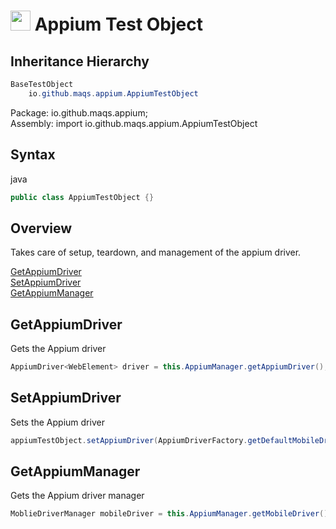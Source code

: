 # <img src="resources/MAQS.jpg" height="32" width="32"> Appium Test Object

## Inheritance Hierarchy
```java
BaseTestObject
    io.github.maqs.appium.AppiumTestObject
```
Package: io.github.maqs.appium;  
Assembly: import io.github.maqs.appium.AppiumTestObject

## Syntax
java
```java
public class AppiumTestObject {}
```

## Overview
Takes care of setup, teardown, and management of the appium driver.

[GetAppiumDriver](#GetAppiumDriver)  
[SetAppiumDriver](#SetAppiumDriver)  
[GetAppiumManager](#GetAppiumManager)     

## GetAppiumDriver
Gets the Appium driver
```java
AppiumDriver<WebElement> driver = this.AppiumManager.getAppiumDriver();
```

## SetAppiumDriver
Sets the Appium driver
```java
appiumTestObject.setAppiumDriver(AppiumDriverFactory.getDefaultMobileDriver());
```

## GetAppiumManager
Gets the Appium driver manager
```java
MoblieDriverManager mobileDriver = this.AppiumManager.getMobileDriver();
```